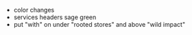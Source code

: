 - color changes
- services headers sage green
- put "with" on under "rooted stores" and above "wild impact"
